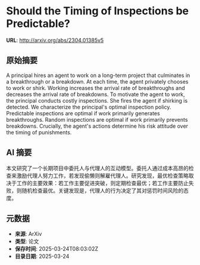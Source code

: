 # Should the Timing of Inspections be Predictable?

**URL**: http://arxiv.org/abs/2304.01385v5

## 原始摘要

A principal hires an agent to work on a long-term project that culminates in
a breakthrough or a breakdown. At each time, the agent privately chooses to
work or shirk. Working increases the arrival rate of breakthroughs and
decreases the arrival rate of breakdowns. To motivate the agent to work, the
principal conducts costly inspections. She fires the agent if shirking is
detected. We characterize the principal's optimal inspection policy.
Predictable inspections are optimal if work primarily generates breakthroughs.
Random inspections are optimal if work primarily prevents breakdowns.
Crucially, the agent's actions determine his risk attitude over the timing of
punishments.


## AI 摘要

本文研究了一个长期项目中委托人与代理人的互动模型。委托人通过成本高昂的检查来激励代理人努力工作，若发现偷懒则解雇代理人。研究发现，最优检查策略取决于工作的主要效果：若工作主要促进突破，则定期检查最优；若工作主要防止失败，则随机检查最优。关键发现是，代理人的行为决定了其对惩罚时间风险的态度。

## 元数据

- **来源**: ArXiv
- **类型**: 论文
- **保存时间**: 2025-03-24T08:03:02Z
- **目录日期**: 2025-03-24
